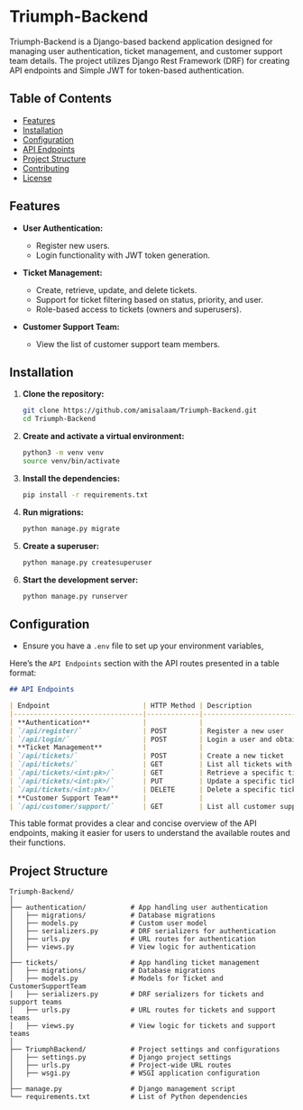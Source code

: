 
# Triumph-Backend

Triumph-Backend is a Django-based backend application designed for managing user authentication, ticket management, and customer support team details. The project utilizes Django Rest Framework (DRF) for creating API endpoints and Simple JWT for token-based authentication.

## Table of Contents

- [Features](#features)
- [Installation](#installation)
- [Configuration](#configuration)
- [API Endpoints](#api-endpoints)
- [Project Structure](#project-structure)
- [Contributing](#contributing)
- [License](#license)

## Features

- **User Authentication:** 
  - Register new users.
  - Login functionality with JWT token generation.
  
- **Ticket Management:** 
  - Create, retrieve, update, and delete tickets.
  - Support for ticket filtering based on status, priority, and user.
  - Role-based access to tickets (owners and superusers).

- **Customer Support Team:** 
  - View the list of customer support team members.

## Installation

1. **Clone the repository:**

   ```bash
   git clone https://github.com/amisalaam/Triumph-Backend.git
   cd Triumph-Backend
   ```

2. **Create and activate a virtual environment:**

   ```bash
   python3 -m venv venv
   source venv/bin/activate
   ```

3. **Install the dependencies:**

   ```bash
   pip install -r requirements.txt
   ```

4. **Run migrations:**

   ```bash
   python manage.py migrate
   ```

5. **Create a superuser:**

   ```bash
   python manage.py createsuperuser
   ```

6. **Start the development server:**

   ```bash
   python manage.py runserver
   ```

## Configuration

- Ensure you have a `.env` file to set up your environment variables,

Here’s the `API Endpoints` section with the API routes presented in a table format:

```markdown
## API Endpoints

| Endpoint                       | HTTP Method | Description                                 |
|--------------------------------|-------------|---------------------------------------------|
| **Authentication**             |             |                                             |
| `/api/register/`               | POST        | Register a new user                         |
| `/api/login/`                  | POST        | Login a user and obtain JWT tokens          |
| **Ticket Management**          |             |                                             |
| `/api/tickets/`                | POST        | Create a new ticket                         |
| `/api/tickets/`                | GET         | List all tickets with optional filters      |
| `/api/tickets/<int:pk>/`       | GET         | Retrieve a specific ticket                  |
| `/api/tickets/<int:pk>/`       | PUT         | Update a specific ticket                    |
| `/api/tickets/<int:pk>/`       | DELETE      | Delete a specific ticket                    |
| **Customer Support Team**      |             |                                             |
| `/api/customer/support/`       | GET         | List all customer support team members      |
```

This table format provides a clear and concise overview of the API endpoints, making it easier for users to understand the available routes and their functions.

## Project Structure

```
Triumph-Backend/
│
├── authentication/           # App handling user authentication
│   ├── migrations/           # Database migrations
│   ├── models.py             # Custom user model
│   ├── serializers.py        # DRF serializers for authentication
│   ├── urls.py               # URL routes for authentication
│   ├── views.py              # View logic for authentication
│
├── tickets/                  # App handling ticket management
│   ├── migrations/           # Database migrations
│   ├── models.py             # Models for Ticket and CustomerSupportTeam
│   ├── serializers.py        # DRF serializers for tickets and support teams
│   ├── urls.py               # URL routes for tickets and support teams
│   ├── views.py              # View logic for tickets and support teams
│
├── TriumphBackend/           # Project settings and configurations
│   ├── settings.py           # Django project settings
│   ├── urls.py               # Project-wide URL routes
│   ├── wsgi.py               # WSGI application configuration
│
├── manage.py                 # Django management script
└── requirements.txt          # List of Python dependencies
```
